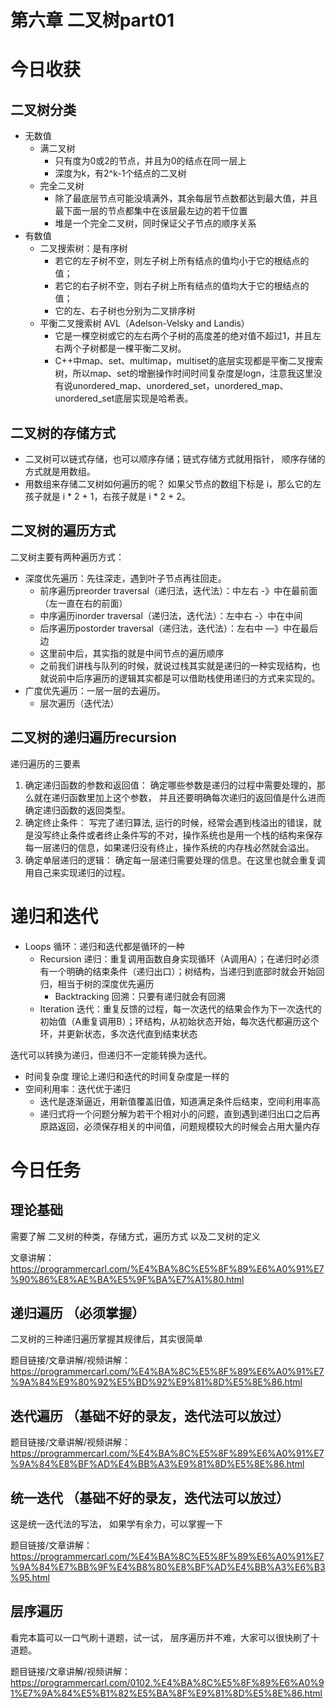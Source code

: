 # 第六章 二叉树part01
# 今日收获
## 二叉树分类
- 无数值
  - 满二叉树
    - 只有度为0或2的节点，并且为0的结点在同一层上
    - 深度为k，有2^k-1个结点的二叉树
  - 完全二叉树
    - 除了最底层节点可能没填满外，其余每层节点数都达到最大值，并且最下面一层的节点都集中在该层最左边的若干位置
    - 堆是一个完全二叉树，同时保证父子节点的顺序关系
- 有数值
  - 二叉搜索树：是有序树
    -  若它的左子树不空，则左子树上所有结点的值均小于它的根结点的值；
    - 若它的右子树不空，则右子树上所有结点的值均大于它的根结点的值；
    - 它的左、右子树也分别为二叉排序树
  - 平衡二叉搜索树 AVL（Adelson-Velsky and Landis）
    - 它是一棵空树或它的左右两个子树的高度差的绝对值不超过1，并且左右两个子树都是一棵平衡二叉树。
    - C++中map、set、multimap，multiset的底层实现都是平衡二叉搜索树，所以map、set的增删操作时间时间复杂度是logn，注意我这里没有说unordered_map、unordered_set，unordered_map、unordered_set底层实现是哈希表。

## 二叉树的存储方式
- 二叉树可以链式存储，也可以顺序存储；链式存储方式就用指针， 顺序存储的方式就是用数组。
- 用数组来存储二叉树如何遍历的呢？
  如果父节点的数组下标是 i，那么它的左孩子就是 i * 2 + 1，右孩子就是 i * 2 + 2。


## 二叉树的遍历方式
二叉树主要有两种遍历方式：
- 深度优先遍历：先往深走，遇到叶子节点再往回走。
  - 前序遍历preorder traversal（递归法，迭代法）：中左右 -》中在最前面（左一直在右的前面）
  - 中序遍历inorder traversal（递归法，迭代法）：左中右 -〉中在中间
  - 后序遍历postorder traversal（递归法，迭代法）：左右中 —》中在最后边
  - 这里前中后，其实指的就是中间节点的遍历顺序
  - 之前我们讲栈与队列的时候，就说过栈其实就是递归的一种实现结构，也就说前中后序遍历的逻辑其实都是可以借助栈使用递归的方式来实现的。
- 广度优先遍历：一层一层的去遍历。
  - 层次遍历（迭代法）

## 二叉树的递归遍历recursion
递归遍历的三要素
1. 确定递归函数的参数和返回值： 确定哪些参数是递归的过程中需要处理的，那么就在递归函数里加上这个参数， 并且还要明确每次递归的返回值是什么进而确定递归函数的返回类型。
2. 确定终止条件： 写完了递归算法, 运行的时候，经常会遇到栈溢出的错误，就是没写终止条件或者终止条件写的不对，操作系统也是用一个栈的结构来保存每一层递归的信息，如果递归没有终止，操作系统的内存栈必然就会溢出。
3. 确定单层递归的逻辑： 确定每一层递归需要处理的信息。在这里也就会重复调用自己来实现递归的过程。

# 递归和迭代
- Loops 循环：递归和迭代都是循环的一种
  - Recursion 递归：重复调用函数自身实现循环（A调用A）；在递归时必须有一个明确的结束条件（递归出口）；树结构，当递归到底部时就会开始回归，相当于树的深度优先遍历
    - Backtracking 回溯：只要有递归就会有回溯
  - Iteration 迭代：重复反馈的过程，每一次迭代的结果会作为下一次迭代的初始值（A重复调用B）；环结构，从初始状态开始，每次迭代都遍历这个环，并更新状态，多次迭代直到结束状态

迭代可以转换为递归，但递归不一定能转换为迭代。
- 时间复杂度
  理论上递归和迭代的时间复杂度是一样的
- 空间利用率：迭代优于递归
  - 迭代是逐渐逼近，用新值覆盖旧值，知道满足条件后结束，空间利用率高
  - 递归式将一个问题分解为若干个相对小的问题，直到遇到递归出口之后再原路返回，必须保存相关的中间值，问题规模较大的时候会占用大量内存



# 今日任务
 
## 理论基础 

需要了解 二叉树的种类，存储方式，遍历方式 以及二叉树的定义 

文章讲解：https://programmercarl.com/%E4%BA%8C%E5%8F%89%E6%A0%91%E7%90%86%E8%AE%BA%E5%9F%BA%E7%A1%80.html  

## 递归遍历 （必须掌握）

二叉树的三种递归遍历掌握其规律后，其实很简单 

题目链接/文章讲解/视频讲解：https://programmercarl.com/%E4%BA%8C%E5%8F%89%E6%A0%91%E7%9A%84%E9%80%92%E5%BD%92%E9%81%8D%E5%8E%86.html  

## 迭代遍历 （基础不好的录友，迭代法可以放过）

题目链接/文章讲解/视频讲解：https://programmercarl.com/%E4%BA%8C%E5%8F%89%E6%A0%91%E7%9A%84%E8%BF%AD%E4%BB%A3%E9%81%8D%E5%8E%86.html  

## 统一迭代   （基础不好的录友，迭代法可以放过）

这是统一迭代法的写法， 如果学有余力，可以掌握一下

题目链接/文章讲解：https://programmercarl.com/%E4%BA%8C%E5%8F%89%E6%A0%91%E7%9A%84%E7%BB%9F%E4%B8%80%E8%BF%AD%E4%BB%A3%E6%B3%95.html 

## 层序遍历 

看完本篇可以一口气刷十道题，试一试， 层序遍历并不难，大家可以很快刷了十道题。

题目链接/文章讲解/视频讲解：https://programmercarl.com/0102.%E4%BA%8C%E5%8F%89%E6%A0%91%E7%9A%84%E5%B1%82%E5%BA%8F%E9%81%8D%E5%8E%86.html
  
